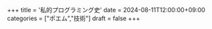 +++
title = '私的プログラミング史'
date = 2024-08-11T12:00:00+09:00
categories = ["ポエム","技術"]
draft = false
+++